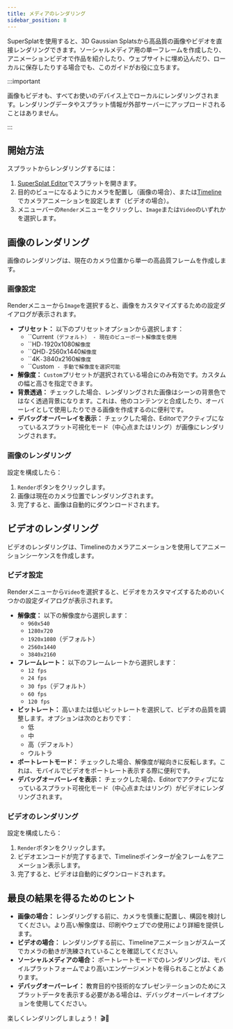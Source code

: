 ```yaml
---
title: メディアのレンダリング
sidebar_position: 8
---
```


SuperSplatを使用すると、3D Gaussian Splatsから高品質の画像やビデオを直接レンダリングできます。ソーシャルメディア用の単一フレームを作成したり、アニメーションビデオで作品を紹介したり、ウェブサイトに埋め込んだり、ローカルに保存したりする場合でも、このガイドがお役に立ちます。

:::important

画像もビデオも、すべてお使いのデバイス上でローカルにレンダリングされます。レンダリングデータやスプラット情報が外部サーバーにアップロードされることはありません。

:::

## 開始方法

スプラットからレンダリングするには：

1.  [SuperSplat Editor](https://superspl.at/editor)でスプラットを開きます。
2.  目的のビューになるようにカメラを配置し（画像の場合）、または[Timeline](timeline.md)でカメラアニメーションを設定します（ビデオの場合）。
3.  メニューバーの`Render`メニューをクリックし、`Image`または`Video`のいずれかを選択します。

## 画像のレンダリング

画像のレンダリングは、現在のカメラ位置から単一の高品質フレームを作成します。

### 画像設定

Renderメニューから`Image`を選択すると、画像をカスタマイズするための設定ダイアログが表示されます。

-   **プリセット：** 以下のプリセットオプションから選択します：
    -   ``Current`（デフォルト） - 現在のビューポート解像度を使用`
    -   ``HD` - `1920x1080`解像度`
    -   ``QHD` - `2560x1440`解像度`
    -   ``4K` - `3840x2160`解像度`
    -   ``Custom` - 手動で解像度を選択可能`
-   **解像度：** `Custom`プリセットが選択されている場合にのみ有効です。カスタムの幅と高さを指定できます。
-   **背景透過：** チェックした場合、レンダリングされた画像はシーンの背景色ではなく透過背景になります。これは、他のコンテンツと合成したり、オーバーレイとして使用したりできる画像を作成するのに便利です。
-   **デバッグオーバーレイを表示：** チェックした場合、Editorでアクティブになっているスプラット可視化モード（中心点またはリング）が画像にレンダリングされます。

### 画像のレンダリング

設定を構成したら：

1.  `Render`ボタンをクリックします。
2.  画像は現在のカメラ位置でレンダリングされます。
3.  完了すると、画像は自動的にダウンロードされます。

## ビデオのレンダリング

ビデオのレンダリングは、Timelineのカメラアニメーションを使用してアニメーションシーケンスを作成します。

### ビデオ設定

Renderメニューから`Video`を選択すると、ビデオをカスタマイズするためのいくつかの設定ダイアログが表示されます。

-   **解像度：** 以下の解像度から選択します：
    -   `960x540`
    -   `1280x720`
    -   `1920x1080`（デフォルト）
    -   `2560x1440`
    -   `3840x2160`
-   **フレームレート：** 以下のフレームレートから選択します：
    -   `12 fps`
    -   `24 fps`
    -   `30 fps`（デフォルト）
    -   `60 fps`
    -   `120 fps`
-   **ビットレート：** 高いまたは低いビットレートを選択して、ビデオの品質を調整します。オプションは次のとおりです：
    -   低
    -   中
    -   高（デフォルト）
    -   ウルトラ
-   **ポートレートモード：** チェックした場合、解像度が縦向きに反転します。これは、モバイルでビデオをポートレート表示する際に便利です。
-   **デバッグオーバーレイを表示：** チェックした場合、Editorでアクティブになっているスプラット可視化モード（中心点またはリング）がビデオにレンダリングされます。

### ビデオのレンダリング

設定を構成したら：

1.  `Render`ボタンをクリックします。
2.  ビデオエンコードが完了するまで、Timelineポインターが全フレームをアニメーション表示します。
3.  完了すると、ビデオは自動的にダウンロードされます。

## 最良の結果を得るためのヒント

-   **画像の場合：** レンダリングする前に、カメラを慎重に配置し、構図を検討してください。より高い解像度は、印刷やウェブでの使用により詳細を提供します。
-   **ビデオの場合：** レンダリングする前に、Timelineアニメーションがスムーズでカメラの動きが洗練されていることを確認してください。
-   **ソーシャルメディアの場合：** ポートレートモードでのレンダリングは、モバイルプラットフォームでより高いエンゲージメントを得られることがよくあります。
-   **デバッグオーバーレイ：** 教育目的や技術的なプレゼンテーションのためにスプラットデータを表示する必要がある場合は、デバッグオーバーレイオプションを使用してください。

楽しくレンダリングしましょう！ 🎬📸
